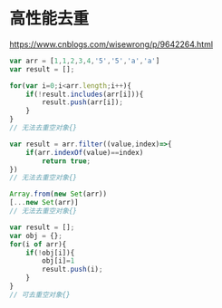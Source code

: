 # 高性能去重

https://www.cnblogs.com/wisewrong/p/9642264.html



```javascript
var arr = [1,1,2,3,4,'5','5','a','a']
var result = [];

for(var i=0;i<arr.length;i++){
    if(!result.includes(arr[i])){
        result.push(arr[i]);
    }
}
// 无法去重空对象{}
```



```javascript
var result = arr.filter((value,index)=>{
    if(arr.indexOf(value)==index)
        return true;
})
// 无法去重空对象{}
```



```javascript
Array.from(new Set(arr))
[...new Set(arr)]
// 无法去重空对象{}
```



```javascript
var result = [];
var obj = {};
for(i of arr){
    if(!obj[i]){
        obj[i]=1
        result.push(i);
    }
}
// 可去重空对象{}
```

